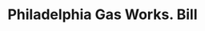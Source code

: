 ---
doi: 10.7916/D8Q25BDN
date_other: '1870'
date_other_textual: 1870-1879
form: printed ephemera
genre:
- Invoices
name:
- Philadelphia Gas Works
object_in_context_url: https://biggert.cul.columbia.edu/items/view/ave_biggert_01703
subject_hierarchical_geographic:
- Philadelphia, Pennsylvania, United States
subject_name:
- Philadelphia Gas Works
title: Philadelphia Gas Works. Bill
sort_title: Philadelphia Gas Works. Bill
call_number: ave_biggert_01703
coordinates:
- 40.00944444444445,-75.13333333333334
pid: ave_biggert_01703
identifiers: ave_biggert_01703
canvas_id: ldpd:396961
permalink: "/items/ave_biggert_01703/"
layout: iiif-image-page
---